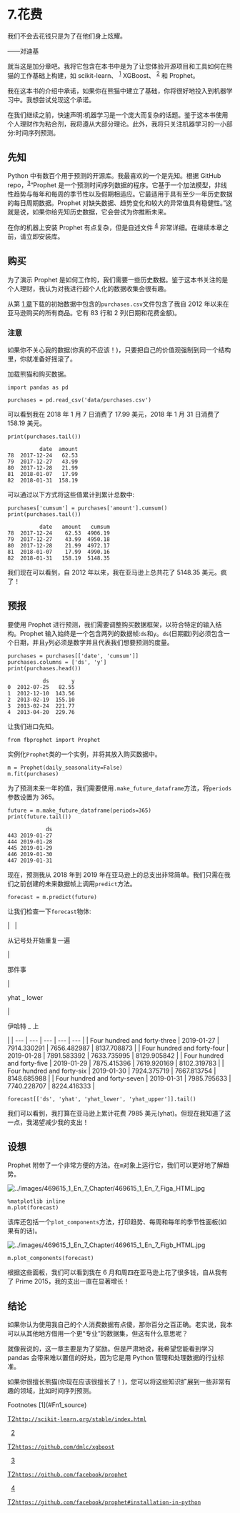 # 7.花费

我们不会去花钱只是为了在他们身上炫耀。

——对迪基

就当这是加分章吧。我将它包含在本书中是为了让您体验开源项目和工具如何在熊猫的工作基础上构建，如 scikit-learn、 <sup>[1](#Fn1)</sup> XGBoost、 <sup>[2](#Fn2)</sup> 和 Prophet。

我在这本书的介绍中承诺，如果你在熊猫中建立了基础，你将很好地投入到机器学习中。我想尝试兑现这个承诺。

在我们继续之前，快速声明:机器学习是一个庞大而复杂的话题。鉴于这本书使用个人理财作为粘合剂，我将遵从大部分理论。此外，我将只关注机器学习的一小部分:时间序列预测。

## 先知

Python 中有数百个用于预测的开源库。我最喜欢的一个是先知。根据 GitHub repo，<sup>[3](#Fn3)</sup>“Prophet 是一个预测时间序列数据的程序。它基于一个加法模型，非线性趋势与每年和每周的季节性以及假期相适应。它最适用于具有至少一年历史数据的每日周期数据。Prophet 对缺失数据、趋势变化和较大的异常值具有稳健性。”这就是说，如果你给先知历史数据，它会尝试为你推断未来。

在你的机器上安装 Prophet 有点复杂，但是自述文件 <sup>[4](#Fn4)</sup> 非常详细。在继续本章之前，请立即安装库。

## 购买

为了演示 Prophet 是如何工作的，我们需要一些历史数据。鉴于这本书关注的是个人理财，我认为对我进行超个人化的数据收集会很有趣。

从第 [1 章](1.html)下载的初始数据中包含的`purchases.csv`文件包含了我自 2012 年以来在亚马逊购买的所有商品。它有 83 行和 2 列(日期和花费金额)。

### 注意

如果你不关心我的数据(你真的不应该！)，只要把自己的价值观强制到同一个结构里，你就准备好摇滚了。

加载熊猫和购买数据。

```
import pandas as pd

purchases = pd.read_csv('data/purchases.csv')

```

可以看到我在 2018 年 1 月 7 日消费了 17.99 美元，2018 年 1 月 31 日消费了 158.19 美元。

```
print(purchases.tail())

          date  amount
78  2017-12-24   62.53
79  2017-12-27   43.99
80  2017-12-28   21.99
81  2018-01-07   17.99
82  2018-01-31  158.19

```

可以通过以下方式将这些值累计到累计总数中:

```
purchases['cumsum'] = purchases['amount'].cumsum()
print(purchases.tail())

          date   amount   cumsum
78  2017-12-24    62.53  4906.19
79  2017-12-27    43.99  4950.18
80  2017-12-28    21.99  4972.17
81  2018-01-07    17.99  4990.16
82  2018-01-31   158.19  5148.35

```

我们现在可以看到，自 2012 年以来，我在亚马逊上总共花了 5148.35 美元。疯了！

## 预报

要使用 Prophet 进行预测，我们需要调整购买数据框架，以符合特定的输入结构。Prophet 输入始终是一个包含两列的数据帧:`ds`和`y`。`ds`(日期戳)列必须包含一个日期，并且`y`列必须是数字并且代表我们想要预测的度量。

```
purchases = purchases[['date', 'cumsum']]
purchases.columns = ['ds', 'y']
print(purchases.head())

           ds       y
0  2012-07-25   82.55
1  2012-12-10  143.56
2  2013-02-19  155.10
3  2013-02-24  221.77
4  2013-04-20  229.76

```

让我们进口先知。

```
from fbprophet import Prophet

```

实例化`Prophet`类的一个实例，并将其放入购买数据中。

```
m = Prophet(daily_seasonality=False)
m.fit(purchases)

```

为了预测未来一年的值，我们需要使用`.make_future_dataframe`方法，将`periods`参数设置为 365。

```
future = m.make_future_dataframe(periods=365)
print(future.tail())

            ds
443 2019-01-27
444 2019-01-28
445 2019-01-29
446 2019-01-30
447 2019-01-31

```

现在，预测我从 2018 年到 2019 年在亚马逊上的总支出非常简单。我们只需在我们之前创建的未来数据帧上调用`predict`方法。

```
forecast = m.predict(future)

```

让我们检查一下`forecast`物体:

<colgroup><col class="tcol1 align-left"> <col class="tcol2 align-left"> <col class="tcol3 align-left"> <col class="tcol4 align-left"> <col class="tcol5 align-left"></colgroup> 
|   | 

从记号处开始重复一遍

 | 

那件事

 | 

yhat _ lower

 | 

伊哈特 _ 上

 |
| --- | --- | --- | --- | --- |
| Four hundred and forty-three | 2019-01-27 | 7914.330291 | 7656.482987 | 8137.708873 |
| Four hundred and forty-four | 2019-01-28 | 7891.583392 | 7633.735995 | 8129.905842 |
| Four hundred and forty-five | 2019-01-29 | 7875.415396 | 7619.920169 | 8102.319783 |
| Four hundred and forty-six | 2019-01-30 | 7924.375719 | 7667.813754 | 8148.685988 |
| Four hundred and forty-seven | 2019-01-31 | 7985.795633 | 7740.228707 | 8224.416333 |

```
forecast[['ds', 'yhat', 'yhat_lower', 'yhat_upper']].tail()

```

我们可以看到，我打算在亚马逊上累计花费 7985 美元(yhat)。但现在我知道了这一点，我渴望减少我的支出！

## 设想

Prophet 附带了一个非常方便的方法。在`m`对象上运行它，我们可以更好地了解趋势。

![../images/469615_1_En_7_Chapter/469615_1_En_7_Figa_HTML.jpg](../images/469615_1_En_7_Chapter/469615_1_En_7_Figa_HTML.jpg)

```
%matplotlib inline
m.plot(forecast)

```

该库还包括一个`plot_components`方法，打印趋势、每周和每年的季节性面板(如果有的话)。

![../images/469615_1_En_7_Chapter/469615_1_En_7_Figb_HTML.jpg](../images/469615_1_En_7_Chapter/469615_1_En_7_Figb_HTML.jpg)

```
m.plot_components(forecast)

```

根据这些面板，我们可以看到我在 6 月和周四在亚马逊上花了很多钱，自从我有了 Prime 2015，我的支出一直在显著增长！

## 结论

如果你认为使用我自己的个人消费数据有点傻，那你百分之百正确。老实说，我本可以从其他地方借用一个更“专业”的数据集，但这有什么意思呢？

就像我说的，这一章主要是为了奖励。但是严肃地说，我希望您能看到学习 pandas 会带来难以置信的好处，因为它是用 Python 管理和处理数据的行业标准。

如果你很擅长熊猫(你现在应该很擅长了！)，您可以将这些知识扩展到一些非常有趣的领域，比如时间序列预测。

<aside class="FootnoteSection" epub:type="footnotes">Footnotes [1](#Fn1_source)

[T2`http://scikit-learn.org/stable/index.html`](http://scikit-learn.org/stable/index.html)

  [2](#Fn2_source)

[T2`https://github.com/dmlc/xgboost`](https://github.com/dmlc/xgboost)

  [3](#Fn3_source)

[T2`https://github.com/facebook/prophet`](https://github.com/facebook/prophet)

  [4](#Fn4_source)

[T2`https://github.com/facebook/prophet#installation-in-python`](https://github.com/facebook/prophet#installation-in-python)

 </aside>